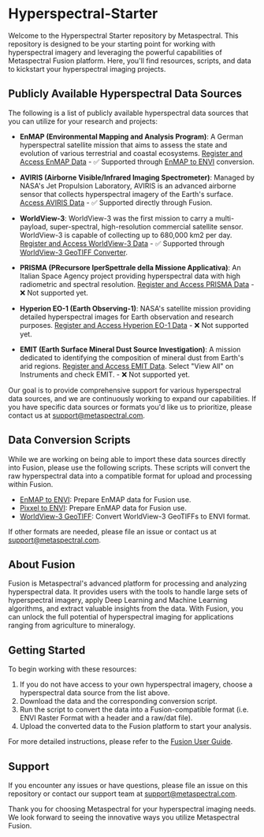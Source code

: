 # Hyperspectral-Starter

Welcome to the Hyperspectral Starter repository by Metaspectral. This repository is designed to be your starting point for working with hyperspectral imagery and leveraging the powerful capabilities of Metaspectral Fusion platform. Here, you'll find resources, scripts, and data to kickstart your hyperspectral imaging projects.

## Publicly Available Hyperspectral Data Sources

The following is a list of publicly available hyperspectral data sources that you can utilize for your research and projects:

- **EnMAP (Environmental Mapping and Analysis Program)**: A German hyperspectral satellite mission that aims to assess the state and evolution of various terrestrial and coastal ecosystems. [Register and Access EnMAP Data](https://www.enmap.org/) - ✅ Supported through [EnMAP to ENVI](./enmap-to-envi-converter) conversion.

- **AVIRIS (Airborne Visible/Infrared Imaging Spectrometer)**: Managed by NASA's Jet Propulsion Laboratory, AVIRIS is an advanced airborne sensor that collects hyperspectral imagery of the Earth's surface. [Access AVIRIS Data](https://aviris.jpl.nasa.gov/data/get_aviris_data.html) - ✅ Supported directly through Fusion.

- **WorldView-3**: WorldView-3 was the first mission to carry a multi-payload, super-spectral, high-resolution commercial satellite sensor. WorldView-3 is capable of collecting up to 680,000 km2 per day. [Register and Access WorldView-3 Data](https://earth.esa.int/eogateway/catalog/worldview-3-full-archive-and-tasking) - ✅ Supported through [WorldView-3 GeoTIFF Converter](./worldview3-to-envi-converter).

- **PRISMA (PRecursore IperSpettrale della Missione Applicativa)**: An Italian Space Agency project providing hyperspectral data with high radiometric and spectral resolution. [Register and Access PRISMA Data](https://sbg.jpl.nasa.gov/news-events/prisma-data-are-now-available-for-access) - ❌ Not supported yet.


- **Hyperion EO-1 (Earth Observing-1)**: NASA's satellite mission providing detailed hyperspectral images for Earth observation and research purposes. [Register and Access Hyperion EO-1 Data](https://data.nasa.gov/dataset/EO-1-Hyperion/ethf-arwz/data) - ❌ Not supported yet.

- **EMIT (Earth Surface Mineral Dust Source Investigation)**: A mission dedicated to identifying the composition of mineral dust from Earth's arid regions. [Register and Access EMIT Data](https://urs.earthdata.nasa.gov/). Select "View All" on Instruments and check EMIT. - ❌ Not supported yet.


Our goal is to provide comprehensive support for various hyperspectral data sources, and we are continuously working to expand our capabilities. If you have specific data sources or formats you'd like us to prioritize, please contact us at [support@metaspectral.com](mailto:support@metaspectral.com).

## Data Conversion Scripts

While we are working on being able to import these data sources directly into Fusion, please use the following scripts. These scripts will convert the raw hyperspectral data into a compatible format for upload and processing within Fusion.

- [EnMAP to ENVI]((./enmap-to-envi-converter)): Prepare EnMAP data for Fusion use.
- [Pixxel to ENVI](./pixxel-to-envi-converter): Prepare EnMAP data for Fusion use.
- [WorldView-3 GeoTIFF](./worldview3-to-envi-converter): Convert WorldView-3 GeoTIFFs to ENVI format.

If other formats are needed, please file an issue or contact us at [support@metaspectral.com](mailto:support@metaspectral.com).

<!-- - `prisma_to_fusion.py`: Convert PRISMA data for Fusion.
- `aviris_to_fusion.py`: Transform AVIRIS data into Fusion-ready format.
- `hyperion_to_fusion.py`: Adapt Hyperion EO-1 data for Fusion.
- `emit_to_fusion.py`: Process EMIT data for Fusion compatibility. -->

## About Fusion

Fusion is Metaspectral's advanced platform for processing and analyzing hyperspectral data. It provides users with the tools to handle large sets of hyperspectral imagery, apply Deep Learning and Machine Learning algorithms, and extract valuable insights from the data. With Fusion, you can unlock the full potential of hyperspectral imaging for applications ranging from agriculture to mineralogy.

## Getting Started

To begin working with these resources:

1. If you do not have access to your own hyperspectral imagery, choose a hyperspectral data source from the list above.
2. Download the data and the corresponding conversion script.
3. Run the script to convert the data into a Fusion-compatible format (i.e. ENVI Raster Format with a header and a raw/dat file).
4. Upload the converted data to the Fusion platform to start your analysis.

For more detailed instructions, please refer to the [Fusion User Guide](https://metaspectral.readme.io/docs/fusion-user-guide-copy).

## Support

If you encounter any issues or have questions, please file an issue on this repository or contact our support team at [support@metaspectral.com](mailto:support@metaspectral.com).

Thank you for choosing Metaspectral for your hyperspectral imaging needs. We look forward to seeing the innovative ways you utilize Metaspectral Fusion.
